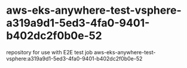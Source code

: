 # aws-eks-anywhere-test-vsphere-a319a9d1-5ed3-4fa0-9401-b402dc2f0b0e-52
repository for use with E2E test job aws-eks-anywhere-test-vsphere:a319a9d1-5ed3-4fa0-9401-b402dc2f0b0e-52

